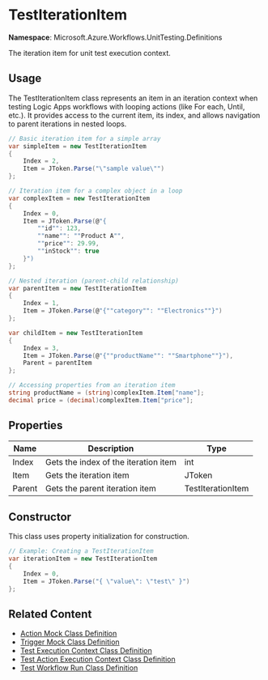 # TestIterationItem

**Namespace**: Microsoft.Azure.Workflows.UnitTesting.Definitions

The iteration item for unit test execution context.

## Usage

The TestIterationItem class represents an item in an iteration context when testing Logic Apps workflows with looping actions (like For each, Until, etc.). It provides access to the current item, its index, and allows navigation to parent iterations in nested loops.

```C#
// Basic iteration item for a simple array
var simpleItem = new TestIterationItem 
{
    Index = 2,
    Item = JToken.Parse("\"sample value\"")
};

// Iteration item for a complex object in a loop
var complexItem = new TestIterationItem 
{
    Index = 0,
    Item = JToken.Parse(@"{
        ""id"": 123,
        ""name"": ""Product A"",
        ""price"": 29.99,
        ""inStock"": true
    }")
};

// Nested iteration (parent-child relationship)
var parentItem = new TestIterationItem 
{
    Index = 1,
    Item = JToken.Parse(@"{""category"": ""Electronics""}")
};

var childItem = new TestIterationItem 
{
    Index = 3,
    Item = JToken.Parse(@"{""productName"": ""Smartphone""}"),
    Parent = parentItem
};

// Accessing properties from an iteration item
string productName = (string)complexItem.Item["name"];
decimal price = (decimal)complexItem.Item["price"];
```

## Properties

| Name | Description | Type |
|------|-------------|------|
| Index | Gets the index of the iteration item | int |
| Item | Gets the iteration item | JToken |
| Parent | Gets the parent iteration item | TestIterationItem |

## Constructor

This class uses property initialization for construction.

```C#
// Example: Creating a TestIterationItem
var iterationItem = new TestIterationItem 
{
    Index = 0,
    Item = JToken.Parse("{ \"value\": \"test\" }")
};
```

## Related Content

* [Action Mock Class Definition](action-mock-class-definition.md)
* [Trigger Mock Class Definition](trigger-mock-class-definition.md)
* [Test Execution Context Class Definition](test-execution-context-class-definition.md)
* [Test Action Execution Context Class Definition](test-action-execution-context-class-definition.md)
* [Test Workflow Run Class Definition](test-workflow-run-class-definition.md)
